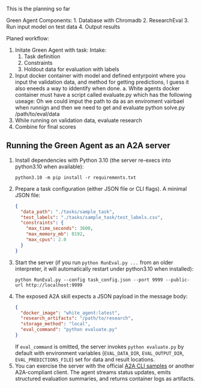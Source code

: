 This is the planning so far

Green Agent Components:
    1. Database with Chromadb
    2. ResearchEval
    3. Run input model on test data
    4. Output results 
    

Planed workflow:

1. Initate Green Agent with task:
    Intake:
    1. Task definition
    2. Constraints
    3. Holdout data for evaluation with labels
2. Input docker container with model and defined entyrpoint where you input the validation data, and method for getting predictions, I guess it also eneeds a way to iddentify when done. 
    a. White agents docker container must have a script called evaluate.py which has the following useage:
        Oh we could imput the path to da as an enviroment vairbael when runnign and then we need to get and evaluate 
        python solve.py /path/to/eval/data
3. While running on validation data, evaluate research
4. Combine for final scores

## Running the Green Agent as an A2A server

1. Install dependencies with Python 3.10 (the server re-execs into python3.10 when available):
   ```
   python3.10 -m pip install -r requirements.txt
   ```
2. Prepare a task configuration (either JSON file or CLI flags). A minimal JSON file:
   ```json
   {
     "data_path": "./tasks/sample_task",
     "test_labels": "./tasks/sample_task/test_labels.csv",
     "constraints": {
       "max_time_seconds": 3600,
       "max_memory_mb": 8192,
       "max_cpus": 2.0
     }
   }
   ```
3. Start the server (if you run `python RunEval.py ...` from an older interpreter, it will automatically restart under python3.10 when installed):
   ```
   python RunEval.py --config task_config.json --port 9999 --public-url http://localhost:9999
   ```
4. The exposed A2A skill expects a JSON payload in the message body:
   ```json
   {
     "docker_image": "white_agent:latest",
     "research_artifacts": "/path/to/research",
     "storage_method": "local",
     "eval_command": "python evaluate.py"
   }
   ```
   If `eval_command` is omitted, the server invokes `python evaluate.py` by default with environment variables (`EVAL_DATA_DIR`, `EVAL_OUTPUT_DIR`, `EVAL_PREDICTIONS_FILE`) set for data and result locations.
5. You can exercise the server with the official [A2A CLI samples](https://github.com/a2aproject/a2a-samples) or another A2A-compliant client. The agent streams status updates, emits structured evaluation summaries, and returns container logs as artifacts.
